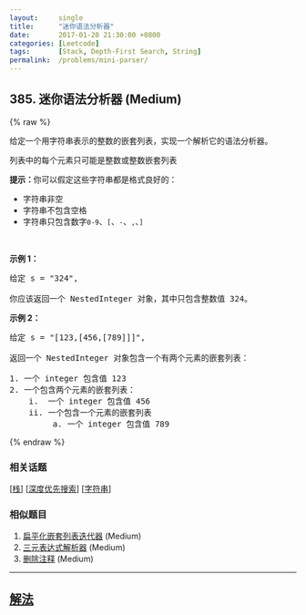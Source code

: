 ```yaml
---
layout:     single
title:      "迷你语法分析器"
date:       2017-01-20 21:30:00 +0800
categories: [Leetcode]
tags:       [Stack, Depth-First Search, String]
permalink:  /problems/mini-parser/
---
```


## 385. 迷你语法分析器 (Medium)

{% raw %}

<p>给定一个用字符串表示的整数的嵌套列表，实现一个解析它的语法分析器。</p>

<p>列表中的每个元素只可能是整数或整数嵌套列表</p>

<p><strong>提示：</strong>你可以假定这些字符串都是格式良好的：</p>

<ul>
	<li>字符串非空</li>
	<li>字符串不包含空格</li>
	<li>字符串只包含数字<code>0-9</code>、<code>[</code>、<code>-</code>、<code>,</code>、<code>]</code></li>
</ul>

<p>&nbsp;</p>

<p><strong>示例 1：</strong></p>

<pre>给定 s = &quot;324&quot;,

你应该返回一个 NestedInteger 对象，其中只包含整数值 324。
</pre>

<p><strong>示例 2：</strong></p>

<pre>给定 s = &quot;[123,[456,[789]]]&quot;,

返回一个 NestedInteger 对象包含一个有两个元素的嵌套列表：

1. 一个 integer 包含值 123
2. 一个包含两个元素的嵌套列表：
    i.  一个 integer 包含值 456
    ii. 一个包含一个元素的嵌套列表
         a. 一个 integer 包含值 789
</pre>

{% endraw %}

### 相关话题
  [[栈](https://github.com/openset/leetcode/tree/master/tag/stack/README.md)]
  [[深度优先搜索](https://github.com/openset/leetcode/tree/master/tag/depth-first-search/README.md)]
  [[字符串](https://github.com/openset/leetcode/tree/master/tag/string/README.md)]

### 相似题目
  1. [扁平化嵌套列表迭代器](/problems/flatten-nested-list-iterator) (Medium)
  1. [三元表达式解析器](/problems/ternary-expression-parser) (Medium)
  1. [删除注释](/problems/remove-comments) (Medium)

---

## [解法](https://github.com/openset/leetcode/tree/master/problems/mini-parser)
